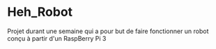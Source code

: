 # Heh_Robot
Projet durant une semaine qui a pour but de faire fonctionner un robot conçu à partir d'un RaspBerry Pi 3
